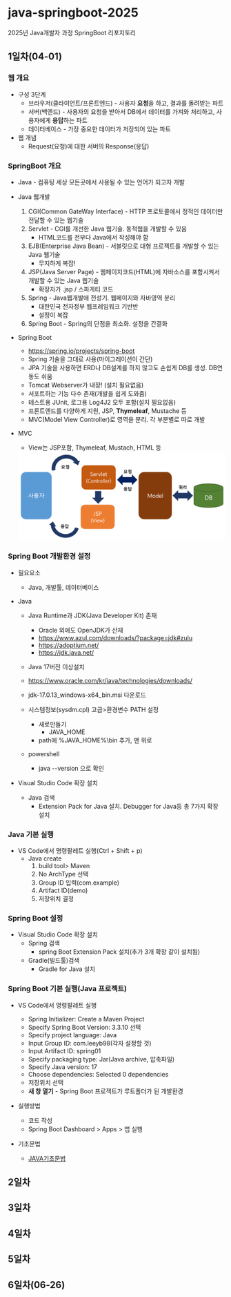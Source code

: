 # java-springboot-2025
2025년 Java개발자 과정 SpringBoot 리포지토리

## 1일차(04-01)

### 웹 개요
- 구성 3단계
    - 브라우저(클라이언트/프론트엔드) - 사용자 **요청**을 하고, 결과를 돌려받는 파트
    - 서버(백엔드) - 사용자의 요청을 받아서 DB에서 데이터를 가져와 처리하고, 사용자에게 **응답**하는 파트 
    - 데이터베이스 - 가장 중요한 데이터가 저장되어 있는 파트
- 웹 개념
    - Request(요청)에 대한 서버의 Response(응답)

### SpringBoot 개요
- Java - 컴퓨팅 세상 모든곳에서 사용될 수 있는 언어가 되고자 개발
- Java 웹개발
    1. CGI(Common GateWay Interface) - HTTP 프로토콜에서 정적인 데이터만 전달할 수 있는 웹기술
    2. Servlet - CGI를 개선한 Java 웹기술. 동적웹을 개발할 수 있음
        - HTML코드를 전부다 Java에서 작성해야 함
    3. EJB(Enterprise Java Bean) - 서블릿으로 대형 프로젝트를 개발할 수 있는 Java 웹기술
        - 무지하게 복잡!
    4. JSP(Java Server Page) - 웹페이지코드(HTML)에 자바소스를 포함시켜서 개발할 수 있는 Java 웹기술
        - 확장자가 .jsp / 스파게티 코드 
    5. Spring - Java웹개발에 전성기. 웹페이지와 자바영역 분리
        - 대한민국 전자정부 웹프레임워크 기반반
        - 설정이 복잡
    6. Spring Boot - Spring의 단점을 최소화. 설정을 간결화

- Spring Boot
    - https://spring.io/projects/spring-boot 
    - Spring 기술을 그대로 사용(마이그레이션이 간단)
    - JPA 기술을 사용하면 ERD나 DB설계를 하지 않고도 손쉽게 DB를 생성. DB연동도 쉬움
    - Tomcat Webserver가 내장! (설치 필요없음)
    - 서포트하는 기능 다수 존재(개발을 쉽게 도와줌)
    - 테스트용 JUnit, 로그용 Log4J2 모두 포함(설치 필요없음)
    - 프론트엔드를 다양하게 지원, JSP, **Thymeleaf**, Mustache 등 
    - MVC(Model View Controller)로 영역을 분리. 각 부분별로 따로 개발 

- MVC 
    - View는 JSP포함, Thymeleaf, Mustach, HTML 등

     <img src = "./image/sb001.png" width="700"> 
    
### Spring Boot 개발환경 설정
- 필요요소
    - Java, 개발툴, 데이터베이스

- Java 
    - Java Runtime과 JDK(Java Developer Kit) 존재
        - Oracle 외에도 OpenJDK가 산재
        - https://www.azul.com/downloads/?package=jdk#zulu
        - https://adoptium.net/
        - https://jdk.java.net/
    - Java 17버전 이상설치 
    - https://www.oracle.com/kr/java/technologies/downloads/ 
    - jdk-17.0.13_windows-x64_bin.msi 다운로드

    - 시스템정보(sysdm.cpl) 고급>환경변수 PATH 설정
        - 새로만들기 
            - JAVA_HOME
        - path에 %JAVA_HOME%\bin 추가, 맨 위로
    - powershell 
        - java --version 으로 확인

- Visual Studio Code 확장 설치
    - Java 검색
        - Extension Pack for Java 설치. Debugger for Java등 총 7가지 확장 설치

### Java 기본 실행
- VS Code에서 명령팔레트 실행(Ctrl + Shift + p)
    - Java create
        1. build tool> Maven
        2. No ArchType 선택
        3. Group ID 입력(com.example)
        4. Artifact ID(demo)
        5. 저장위치 결정

### Spring Boot 설정
- Visual Studio Code 확장 설치
    - Spring 검색
        - spring Boot Extension Pack 설치(추가 3개 확장 같이 설치됨)
    - Gradle(빌드툴)검색
        - Gradle for Java 설치

### Spring Boot 기본 실행(Java 프로젝트)
- VS Code에서 명령팔레트 실행
    - Spring Initializer: Create a Maven Project
    - Specify Spring Boot Version: 3.3.10 선택
    - Specify project language: Java
    - Input Group ID: com.leeyb98(각자 설정할 것) 
    - Input Artifact ID: spring01
    - Specify packaging type: Jar(Java archive, 압축파일)
    - Specify Java version: 17
    - Choose dependencies: Selected 0 dependencies 
    - 저장위치 선택
    - **새 창 열기** - Spring Boot 프로젝트가 루트폴더가 된 개발환경

- 실행방법
    - 코드 작성
    - Spring Boot Dashboard > Apps > 앱 실행

- 기초문법
    - [JAVA기초문법](./JAVA_BASIC.md)



 
## 2일차

## 3일차

## 4일차

## 5일차

## 6일차(06-26)